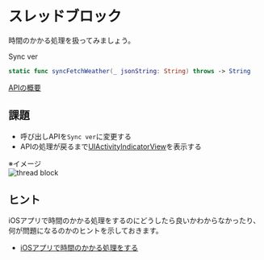 # スレッドブロック

時間のかかる処理を扱ってみましょう。

Sync ver  
```swift
static func syncFetchWeather(_ jsonString: String) throws -> String
```
[APIの概要](YumemiWeather.md)  

## 課題
- 呼び出しAPIを`Sync ver`に変更する
- APIの処理が戻るまで[UIActivityIndicatorView](https://developer.apple.com/documentation/uikit/uiactivityindicatorview)を表示する

※イメージ  
![thread block](Images/ThreadBlock.gif)

## ヒント
iOSアプリで時間のかかる処理をするのにどうしたら良いかわからなかったり、何が問題になるのかのヒントを示しておきます。

- [iOSアプリで時間のかかる処理をする](https://zenn.dev/yumemi_inc/articles/ios-ui-thread)
